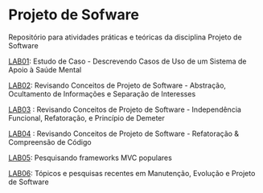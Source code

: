 # Projeto de Sofware

Repositório para atividades práticas e teóricas da disciplina Projeto de Software


[LAB01](labs/lab-mentcare.md): Estudo de Caso - Descrevendo Casos de Uso de um Sistema de Apoio à Saúde Mental

[LAB02](labs/lab-conceitos-basicos-parte1.md): Revisando Conceitos de Projeto de Software - Abstração, Ocultamento de Informações e Separação de Interesses

[LAB03](labs/lab-conceitos-basicos-parte2.md)
: Revisando Conceitos de Projeto de Software - Independência Funcional, Refatoração, e Princípio de Demeter

[LAB04](labs/lab-conceitos-basicos-parte3.md)
: Revisando Conceitos de Projeto de Software - Refatoração & Compreensão de Código

[LAB05](labs/lab-mvc-framework.md): Pesquisando frameworks MVC populares

[LAB06](labs/lab-seminarios.md): Tópicos e pesquisas recentes em Manutenção, Evolução e Projeto de Software